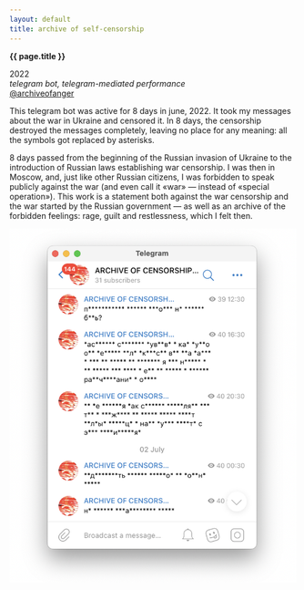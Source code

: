 ```yaml
---
layout: default
title: archive of self-censorship
---
```


**{{ page.title }}**

2022\
_telegram bot, telegram-mediated performance_\
[@archiveofanger](https://t.me/archiveofanger)

This telegram bot was active for 8 days in june, 2022. It took my messages about the war in Ukraine and censored it. In 8 days, the censorship destroyed the messages completely, leaving no place for any meaning: all the symbols got replaced by asterisks. 

8 days passed from the beginning of the Russian invasion of Ukraine to the introduction of Russian laws establishing war censorship. I was then in Moscow, and, just like other Russian citizens, I was forbidden to speak publicly against the war (and even call it «war» — instead of «special operation»). This work is a statement both against the war censorship and the war started by the Russian government — as well as an archive of the forbidden feelings: rage, guilt and restlessness, which I felt then.

![self-censorship1](self_censorship_1.png)
